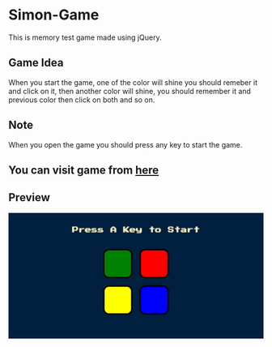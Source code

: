 # Simon-Game
This is memory test game made using jQuery.

## Game Idea
When you start the game, one of the color will shine you should remeber it and click on it, then another color will shine, you should remember it and previous color then click on both and so on.

## Note
When you open the game you should press any key to start the game.

## You can visit game from [here](https://ebrahemko2.github.io/Simon-Game/ "Simon Game")

## Preview
![Simon Game](https://github.com/ebrahemko2/Simon-Game/blob/master/screenshot/screenshot.png "Simon game")

